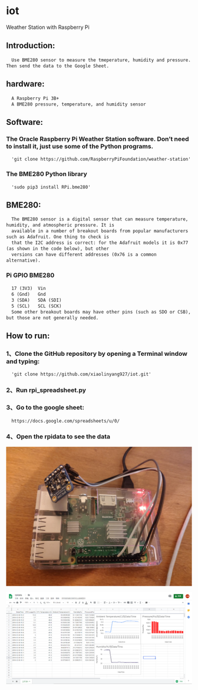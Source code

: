 # iot
Weather Station with Raspberry Pi
## Introduction:
      Use BME280 sensor to measure the tmeperature, humidity and pressure. Then send the data to the Google Sheet.
## hardware:
      A Raspberry Pi 3B+
      A BME280 pressure, temperature, and humidity sensor
## Software:
### The Oracle Raspberry Pi Weather Station software. Don’t need to install it, just use some of the Python programs.
      'git clone https://github.com/RaspberryPiFoundation/weather-station'
### The BME280 Python library
      'sudo pip3 install RPi.bme280'
## BME280:
      The BME280 sensor is a digital sensor that can measure temperature, humidity, and atmospheric pressure. It is
      available in a number of breakout boards from popular manufacturers such as Adafruit. One thing to check is 
      that the I2C address is correct: for the Adafruit models it is 0x77 (as shown in the code below), but other 
      versions can have different addresses (0x76 is a common alternative).
###   Pi GPIO	BME280
      17 (3V3)	Vin  
      6 (Gnd)	Gnd  
      3 (SDA)	SDA (SDI)  
      5 (SCL)	SCL (SCK)  
      Some other breakout boards may have other pins (such as SDO or CSB), but those are not generally needed.
## How to run:
### 1、Clone the GitHub repository by opening a Terminal window and typing:
      'git clone https://github.com/xiaolinyang927/iot.git'
### 2、Run rpi_spreadsheet.py
### 3、Go to the google sheet:
      https://docs.google.com/spreadsheets/u/0/
### 4、Open the rpidata to see the data

![Image text](https://raw.githubusercontent.com/xiaolinyang927/iot/master/1.jpg)

![Image text](https://raw.githubusercontent.com/xiaolinyang927/iot/master/2.png)
